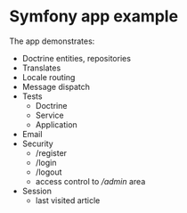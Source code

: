 # Symfony app example

The app demonstrates:

- Doctrine entities, repositories
- Translates
- Locale routing
- Message dispatch
- Tests
  - Doctrine
  - Service
  - Application
- Email
- Security
  - /register
  - /login
  - /logout
  - access control to */admin* area
- Session
  - last visited article
  